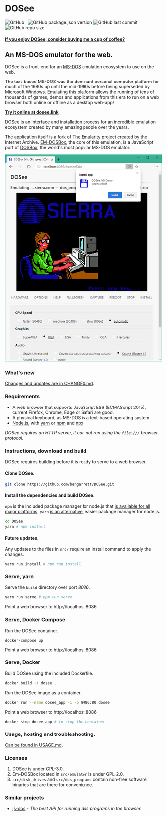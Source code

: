# DOSee

![GitHub](https://img.shields.io/github/license/bengarrett/dosee?style=flat-square)
&nbsp;
![GitHub package.json version](https://img.shields.io/github/package-json/v/bengarrett/dosee?style=flat-square)
![GitHub last commit](https://img.shields.io/github/last-commit/bengarrett/dosee?style=flat-square)
&nbsp;
![GitHub repo size](https://img.shields.io/github/repo-size/bengarrett/dosee?style=flat-square)

#### [If you enjoy DOSee, consider buying me a cup of coffee?](https://www.buymeacoffee.com/4rtEGvUIY)

## An MS-DOS emulator for the web.

DOSee is a front-end for an [MS-DOS](https://en.wikipedia.org/wiki/MS-DOS) emulation ecosystem to use on the web.

The text-based MS-DOS was the dominant personal computer platform for much of the 1980s up until the mid-1990s before being superseded by Microsoft Windows. Emulating this platform allows the running of tens of thousands of games, demos and applications from this era to run on a web browser both online or offline as a desktop web-app!

**[Try it online at dosee.link](https://dosee.link)**

DOSee is an interface and installation process for an incredible emulation ecosystem created by many amazing people over the years.

The application itself is a fork of [The Emularity](https://github.com/db48x/emularity) project created by the Internet Archive. [EM-DOSBox](https://github.com/dreamlayers/em-dosbox/), the core of this emulation, is a JavaScript port of [DOSBox](https://www.dosbox.com), the world's most popular MS-DOS emulator.

![DOSee preview](src/images/preview.png)

### What's new

[Changes and updates are in CHANGES.md](CHANGES.md).

### Requirements

- A web browser that supports JavaScript ES6 (ECMAScript 2015),
  current Firefox, Chrome, Edge or Safari are good.
- A physical keyboard, as MS-DOS is a text-based operating system.
- [Node.js](https://nodejs.org), with [yarn](https://yarnpkg.com/) or [npm](https://www.npmjs.com/get-npm) and [npx](https://www.npmjs.com/package/npx).

_DOSee requires an HTTP server, it can not run using the `file:///` browser protocol._

### Instructions, **download and build**

DOSee requires building before it is ready to serve to a web browser.

#### Clone DOSee.

```bash
git clone https://github.com/bengarrett/DOSee.git
```

#### Install the dependencies and build DOSee.

`npm` is the included package manager for node.js that [is available for all major platforms](https://nodejs.org/en/download/). `yarn` [is an alternative](https://yarnpkg.com/), easier package manager for node.js.

```bash
cd DOSee
yarn # npm install
```

#### Future updates.

Any updates to the files in `src/` require an install command to apply the changes.

```bash
yarn run install # npm run install
```

### Serve, **yarn**

Serve the `build` directory over port _8086_.

```bash
yarn run serve # npm run serve
```

Point a web browser to http://localhost:8086

### Serve, **Docker Compose**

Run the DOSee container.

```bash
docker-compose up
```

Point a web browser to http://localhost:8086

### Serve, **Docker**

Build DOSee using the included Dockerfile.

```bash
docker build -t dosee .
```

Run the DOSee image as a container.

```bash
docker run --name dosee_app -i -p 8086:80 dosee
```

Point a web browser to http://localhost:8086

```bash
docker stop dosee_app # to stop the container
```

### Usage, hosting and troubleshooting.

[Can be found in USAGE.md](USAGE.md).

### Licenses

1. DOSee is under GPL-3.0.
2. Em-DOSBox located in `src/emulator` is under GPL-2.0.
3. `src/disk_drives` and `src/dos_programs` contain non-free software binaries that are there for convenience.

### Similar projects

- [js-dos](https://github.com/caiiiycuk/js-dos) - _The best API for running dos programs in the browser._
